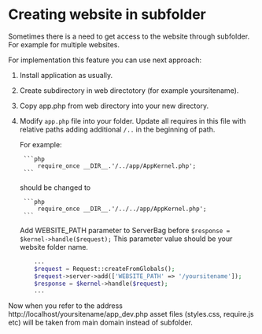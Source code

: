 Creating website in subfolder
=============================

Sometimes there is a need to get access to the website through subfolder. For example for multiple websites.

For implementation this feature you can use next approach:

1. Install application as usually.
2. Create subdirectory in web directotory (for example yoursitename).
3. Copy app.php from web directory into your new directory.
4. Modify ``app.php`` file into your folder.
    Update all requires in this file with relative paths adding additional ```/..``` in the beginning of path.
    
    For example:
    
        ```php
            require_once __DIR__.'/../app/AppKernel.php';
        ```
        
    should be changed to
        
        ```php
            require_once __DIR__.'/../../app/AppKernel.php';
        ```
        
    Add WEBSITE_PATH parameter to ServerBag before ```$response = $kernel->handle($request);``` This parameter value should be your website folder name. 
    
    ```php
        ...
        $request = Request::createFromGlobals();
        $request->server->add(['WEBSITE_PATH' => '/yoursitename']);
        $response = $kernel->handle($request);
        ...
    ```

Now when you refer to the address http://localhost/yoursitename/app_dev.php
asset files (styles.css, require.js etc) will be taken from main domain instead of subfolder.